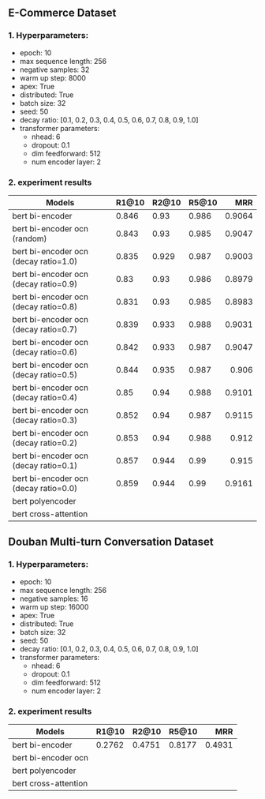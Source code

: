 ## E-Commerce Dataset

### 1. Hyperparameters:
* epoch: 10
* max sequence length: 256
* negative samples: 32
* warm up step: 8000
* apex: True
* distributed: True
* batch size: 32
* seed: 50
* decay ratio: [0.1, 0.2, 0.3, 0.4, 0.5, 0.6, 0.7, 0.8, 0.9, 1.0]
* transformer parameters:
    * nhead: 6
    * dropout: 0.1
    * dim feedforward: 512
    * num encoder layer: 2

### 2. experiment results


| Models           | R1@10 | R2@10 | R5@10 | MRR    |
|------------------|-------|-------|-------|------: |
| bert bi-encoder  | 0.846 | 0.93  | 0.986 | 0.9064 |
| bert bi-encoder ocn (random) | 0.843 | 0.93 | 0.985 | 0.9047 |
| bert bi-encoder ocn (decay ratio=1.0) | 0.835 | 0.929 | 0.987 | 0.9003 |
| bert bi-encoder ocn (decay ratio=0.9) | 0.83 | 0.93 | 0.986 | 0.8979 |
| bert bi-encoder ocn (decay ratio=0.8) | 0.831 | 0.93 | 0.985 | 0.8983 |
| bert bi-encoder ocn (decay ratio=0.7) | 0.839 | 0.933 | 0.988 | 0.9031 |
| bert bi-encoder ocn (decay ratio=0.6) | 0.842 | 0.933 | 0.987 | 0.9047 |
| bert bi-encoder ocn (decay ratio=0.5) | 0.844 | 0.935 | 0.987 | 0.906 |
| bert bi-encoder ocn (decay ratio=0.4) | 0.85 | 0.94 | 0.988 | 0.9101 |
| bert bi-encoder ocn (decay ratio=0.3) | 0.852 | 0.94 | 0.987 | 0.9115 |
| bert bi-encoder ocn (decay ratio=0.2) | 0.853 | 0.94 | 0.988 | 0.912 |
| bert bi-encoder ocn (decay ratio=0.1) | 0.857 | 0.944 | 0.99 | 0.915 |
| bert bi-encoder ocn (decay ratio=0.0) | 0.859 | 0.944 | 0.99 | 0.9161 |
| bert polyencoder |       |       |       |       |
| bert cross-attention |      |       |       |       |


## Douban Multi-turn Conversation Dataset

### 1. Hyperparameters:
* epoch: 10
* max sequence length: 256
* negative samples: 16
* warm up step: 16000
* apex: True
* distributed: True
* batch size: 32
* seed: 50
* decay ratio: [0.1, 0.2, 0.3, 0.4, 0.5, 0.6, 0.7, 0.8, 0.9, 1.0]
* transformer parameters:
    * nhead: 6
    * dropout: 0.1
    * dim feedforward: 512
    * num encoder layer: 2

### 2. experiment results

| Models           | R1@10 | R2@10 | R5@10 | MRR   |
|------------------|-------|-------|-------|------:|
| bert bi-encoder  |  0.2762     |    0.4751   |  0.8177     |  0.4931     |
| bert bi-encoder ocn |       |      |       |       |
| bert polyencoder |       |       |       |       |
| bert cross-attention |      |       |       |       |
